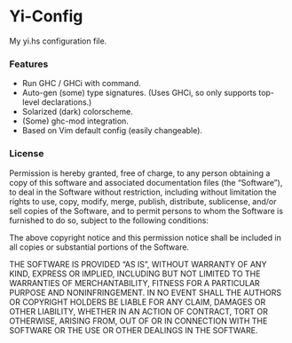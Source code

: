 Yi-Config
=========

My yi.hs configuration file.

<h3>Features</h3>

- Run GHC / GHCi with command.
- Auto-gen (some) type signatures. (Uses GHCi, so only supports top-level declarations.)
- Solarized (dark) colorscheme.
- (Some) ghc-mod integration.
- Based on Vim default config (easily changeable).

<h3>License</h3>
Permission is hereby granted, free of charge, to any person obtaining a copy of this software and associated documentation files (the “Software”), to deal in the Software without restriction, including without limitation the rights to use, copy, modify, merge, publish, distribute, sublicense, and/or sell copies of the Software, and to permit persons to whom the Software is furnished to do so, subject to the following conditions:

The above copyright notice and this permission notice shall be included in all copies or substantial portions of the Software.

THE SOFTWARE IS PROVIDED “AS IS”, WITHOUT WARRANTY OF ANY KIND, EXPRESS OR IMPLIED, INCLUDING BUT NOT LIMITED TO THE WARRANTIES OF MERCHANTABILITY, FITNESS FOR A PARTICULAR PURPOSE AND NONINFRINGEMENT. IN NO EVENT SHALL THE AUTHORS OR COPYRIGHT HOLDERS BE LIABLE FOR ANY CLAIM, DAMAGES OR OTHER LIABILITY, WHETHER IN AN ACTION OF CONTRACT, TORT OR OTHERWISE, ARISING FROM, OUT OF OR IN CONNECTION WITH THE SOFTWARE OR THE USE OR OTHER DEALINGS IN THE SOFTWARE.
